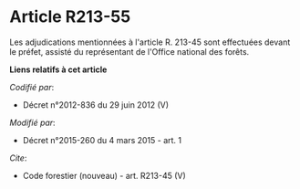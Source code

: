 # Article R213-55

Les adjudications mentionnées à l'article R. 213-45 sont effectuées devant le préfet, assisté du représentant de l'Office
national des forêts.

**Liens relatifs à cet article**

_Codifié par_:

  - Décret n°2012-836 du 29 juin 2012 (V)

_Modifié par_:

  - Décret n°2015-260 du 4 mars 2015 - art. 1

_Cite_:

  - Code forestier (nouveau) - art. R213-45 (V)

